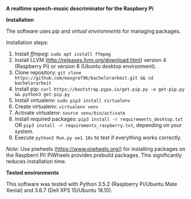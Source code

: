 **A realtime speech-music descriminator for the Raspbery Pi**

**Installation**

The software uses _pip_ and _virtual environments_ for managing packages.

Installation steps:

1. Install _ffmpeg_: `sudo apt install ffmpeg`
2. Install LLVM (http://releases.llvm.org/download.html) version 4 (Raspberry Pi) or version 8 (Ubuntu desktop environment).
3. Clone repository: `git clone https://github.com/maxgraf96/bachelorarbeit.git && cd bachelorarbeit`
4. Install pip: `curl https://bootstrap.pypa.io/get-pip.py -o get-pip.py && python3 get-pip.py`
5. Install virtualenv: `sudo pip3 install virtualenv`
6. Create virtualenv: `virtualenv venv`
7. Activate virtualenv: `source venv/bin/activate`
8. Install required packages: `pip3 install -r requirements_desktop.txt` OR `pip3 install -r requirements_raspberry.txt`, depending on your system.
9. Execute `python3 Run.py oe1 10s` to test if everything works correctly.

_Note_:
Use piwheels (https://www.piwheels.org/) for installing packages on the Raspberri Pi! PiWheels provides prebuild packages. This significantly reduces installation time.

**Tested environments**

This software was tested with Python 3.5.2 (Raspberry Pi/Ubuntu Mate Xenial) and 3.6.7 (Dell XPS 15/Ubuntu 18.10).